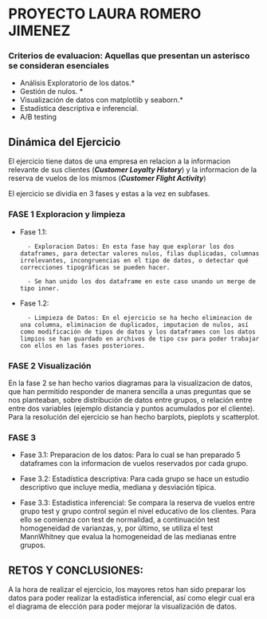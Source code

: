 # PROYECTO LAURA ROMERO JIMENEZ

### Criterios de evaluacion: Aquellas que presentan un asterisco se consideran esenciales

- Análisis Exploratorio de los datos.*
- Gestión de nulos. *
- Visualización de datos con matplotlib y seaborn.*
- Estadística descriptiva e inferencial.
- A/B testing


##  Dinámica del Ejercicio

El ejercicio tiene datos de una empresa en relacion a la informacion relevante de sus clientes (***Customer Loyalty History***) y la informacion de la reserva de vuelos de los mismos (***Customer Flight Activity***)

El ejercicio se dividia en 3 fases y estas a la vez en subfases.

### **FASE 1** Exploracion y limpieza

- Fase 1.1: 

        - Exploracion Datos: En esta fase hay que explorar los dos dataframes, para detectar valores nulos, filas duplicadas, columnas irrelevantes, incongruencias en el tipo de datos, o detectar qué correcciones tipográficas se pueden hacer.

        - Se han unido los dos dataframe en este caso unando un merge de tipo inner. 


    
- Fase 1.2: 

        - Limpieza de Datos: En el ejercicio se ha hecho eliminacion de una columna, eliminacion de duplicados, imputacion de nulos, así como modificación de tipos de datos y los dataframes con los datos limpios se han guardado en archivos de tipo csv para poder trabajar con ellos en las fases posteriores. 


### **FASE 2** Visualización

En la fase 2 se han hecho varios diagramas para la visualizacion de datos, que han permitido responder de manera sencilla a unas preguntas que se nos planteaban, sobre distribución de datos entre grupos, o relación entre entre dos variables (ejemplo distancia y puntos acumulados por el cliente). 
Para la resolución del ejercicio se han hecho barplots, pieplots y scatterplot. 

### **FASE 3**

- Fase 3.1: Preparacion de los datos: Para lo cual se han preparado 5 dataframes con la informacion de vuelos reservados por cada grupo. 

- Fase 3.2: Estadística descriptiva: Para cada grupo se hace un estudio descriptivo que incluye media, mediana y desviación típica. 

- Fase 3.3: Estadistica inferencial: Se compara la reserva de vuelos entre grupo test y grupo control según el nivel educativo de los clientes. Para ello se comienza con test de normalidad, a continuación test homogeneidad de varianzas, y, por último, se utiliza el test MannWhitney que evalua la homogeneidad de las medianas entre grupos. 



## RETOS Y CONCLUSIONES:

A la hora de realizar el ejercicio, los mayores retos han sido preparar los datos para poder realizar la estadística inferencial, así como elegir cual era el diagrama de elección para poder mejorar la visualización de datos. 